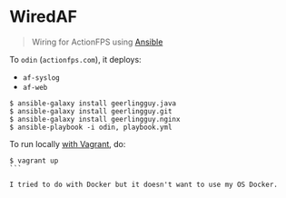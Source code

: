 # WiredAF
> Wiring for ActionFPS using [Ansible](http://docs.ansible.com/ansible/index.html)

To `odin` (`actionfps.com`), it deploys:
* `af-syslog`
* `af-web`

```
$ ansible-galaxy install geerlingguy.java
$ ansible-galaxy install geerlingguy.git
$ ansible-galaxy install geerlingguy.nginx
$ ansible-playbook -i odin, playbook.yml
```

To run locally [with Vagrant](https://www.vagrantup.com/docs/provisioning/ansible.html), do:

````
$ vagrant up
```

I tried to do with Docker but it doesn't want to use my OS Docker.